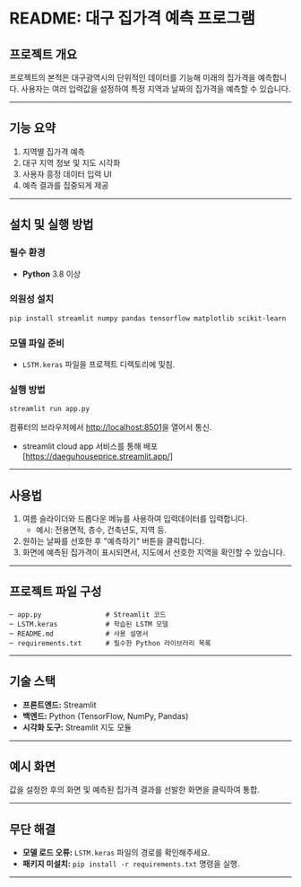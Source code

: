 # README: 대구 집가격 예측 프로그램

## 프로젝트 개요
프로젝트의 본적은 대구광역시의 단위적인 데이터를 기능해 미래의 집가격을 예측합니다. 사용자는 여러 입력값을 설정하여 특정 지역과 날짜의 집가격을 예측할 수 있습니다.

---

## 기능 요약
1. 지역별 집가격 예측
2. 대구 지역 정보 및 지도 시각화
3. 사용자 흥정 데이터 입력 UI
4. 예측 결과를 집중되게 제공

---

## 설치 및 실행 방법
### 필수 환경
- **Python** 3.8 이상

### 의원성 설치
```bash
pip install streamlit numpy pandas tensorflow matplotlib scikit-learn
```

### 모델 파일 준비
- `LSTM.keras` 파일을 프로젝트 디렉토리에 및침.

### 실행 방법
```bash
streamlit run app.py
```
컴퓨터의 브라우저에서 [http://localhost:8501](http://localhost:8501)을 열어서 통신.
+ streamlit cloud app 서비스를 통해 배포 [https://daeguhouseprice.streamlit.app/]

---

## 사용법
1. 여름 슬라이더와 드롭다운 메뉴를 사용하여 입력데이터를 입력합니다.
   - 예시: 전용면적, 층수, 건축년도, 지역 등.
2. 원하는 날짜를 선호한 후 "예측하기" 버튼을 클릭합니다.
3. 화면에 예측된 집가격이 표시되면서, 지도에서 선호한 지역을 확인할 수 있습니다.

---

## 프로젝트 파일 구성
```
─ app.py                # Streamlit 코드
─ LSTM.keras            # 학습된 LSTM 모델
─ README.md             # 사용 설명서
─ requirements.txt      # 필수한 Python 라이브러리 목록
```

---

## 기술 스택
- **프론트엔드:** Streamlit
- **백엔드:** Python (TensorFlow, NumPy, Pandas)
- **시각화 도구:** Streamlit 지도 모듈

---

## 예시 화면
값을 설정한 후의 화면 및 예측된 집가격 결과를 선발한 화면을 클릭하여 통합.

---

## 무단 해결
- **모델 로드 오류:** `LSTM.keras` 파일의 경로를 확인해주세요.
- **패키지 미설치:** `pip install -r requirements.txt` 명령을 실행.

---
